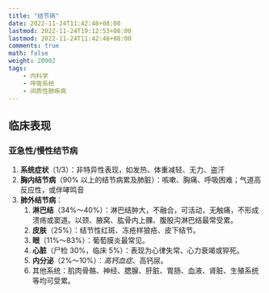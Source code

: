 ```yaml
---
title: "结节病"
date: 2022-11-24T11:42:48+08:00
lastmod: 2022-11-24T19:12:53+08:00
lastmod: 2022-11-24T11:42:48+08:00
comments: true
math: false
weight: 20902
tags:
    - 内科学
    - 呼吸系统
    - 间质性肺疾病
---
```


<!--more-->

## 临床表现

### 亚急性/慢性结节病

1. **系统症状**（1/3）：非特异性表现，如发热、体重减轻、无力、盗汗
2. **胸内结节病**（90% 以上的结节病累及肺脏）：咳嗽、胸痛、呼吸困难；气道高反应性，或伴哮鸣音
3. **肺外结节病**：
    1. **淋巴结**（34%～40%）：淋巴结肿大，不融合，可活动，无触痛，不形成溃疡或窦道。以颈、腋窝、肱骨内上髁、腹股沟淋巴结最常受累。
    2. **皮肤**（25%）：结节性红斑、冻疮样狼疮、皮下结节。
    3. **眼**（11%～83%）：葡萄膜炎最常见。
    4. **心脏**（尸检 30%，临床 5%）：表现为心律失常、心力衰竭或猝死。
    5. **内分泌**（2%～10%）：*高钙血症*、高钙尿。
    6. 其他系统：肌肉骨骼、神经、腮腺、肝脏、胃肠、血液、肾脏、生殖系统等均可受累。

